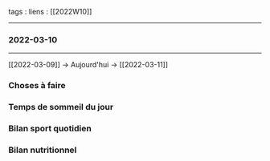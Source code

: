 tags :
liens : [[2022W10]]

---
###  2022-03-10

---

[[2022-03-09]] -> Aujourd'hui -> [[2022-03-11]]



### Choses à faire

### Temps de sommeil du jour

### Bilan sport quotidien

### Bilan nutritionnel